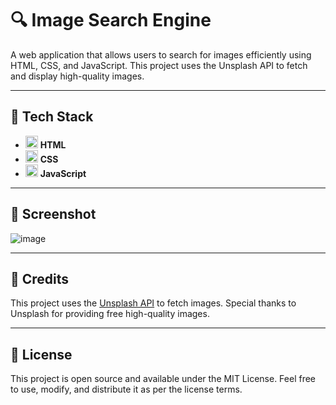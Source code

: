 # 🔍 Image Search Engine  

A web application that allows users to search for images efficiently using HTML, CSS, and JavaScript. This project uses the Unsplash API to fetch and display high-quality images.

---

## 🚀 Tech Stack  

- <img src="https://cdn.jsdelivr.net/gh/devicons/devicon/icons/html5/html5-plain.svg" alt="HTML logo" width="20" height="20"/> **HTML**  
- <img src="https://cdn.jsdelivr.net/gh/devicons/devicon/icons/css3/css3-plain.svg" alt="CSS logo" width="20" height="20"/> **CSS**  
- <img src="https://cdn.jsdelivr.net/gh/devicons/devicon/icons/javascript/javascript-plain.svg" alt="JavaScript logo" width="20" height="20"/> **JavaScript**  

---

## 📸 Screenshot  

![image](https://github.com/user-attachments/assets/f3a640ce-2816-483d-8297-7fff20d1e061)


---

## 🙏 Credits  

This project uses the [Unsplash API](https://unsplash.com/developers) to fetch images. Special thanks to Unsplash for providing free high-quality images.

---

## 📜 License  

This project is open source and available under the MIT License. Feel free to use, modify, and distribute it as per the license terms.
